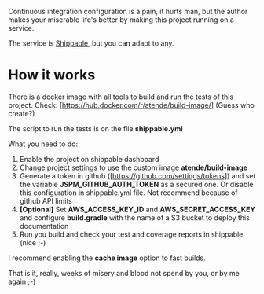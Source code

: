 Continuous integration configuration is a pain, it hurts man, but the author
makes your miserable life's better by making this project running on a service.

The service is [Shippable](http://shippable.com), but you can adapt to any.

# How it works

There is a docker image with all tools to build and run the tests of this project.
Check: [https://hub.docker.com/r/atende/build-image/] (Guess who create?)

The script to run the tests is on the file **shippable.yml**

What you need to do:

1. Enable the project on shippable dashboard
2. Change project settings to use the custom image **atende/build-image**
3. Generate a token in github ([https://github.com/settings/tokens]) and set the
variable **JSPM_GITHUB_AUTH_TOKEN** as a secured one. Or disable this
configuration in shippable.yml file. Not recommend because of github API limits
4. **[Optional]** Set **AWS_ACCESS_KEY_ID** and **AWS_SECRET_ACCESS_KEY** and
configure **build.gradle** with the name of a S3 bucket to deploy this documentation
5. Run you build and check your test and coverage reports in shippable (nice ;-)

I recommend enabling the **cache image** option to fast builds.

That is it, really, weeks of misery and blood not spend by you, or by me again ;-)

[https://hub.docker.com/r/atende/build-image/]: https://hub.docker.com/r/atende/build-image/
[https://github.com/settings/tokens]: https://github.com/settings/tokens

